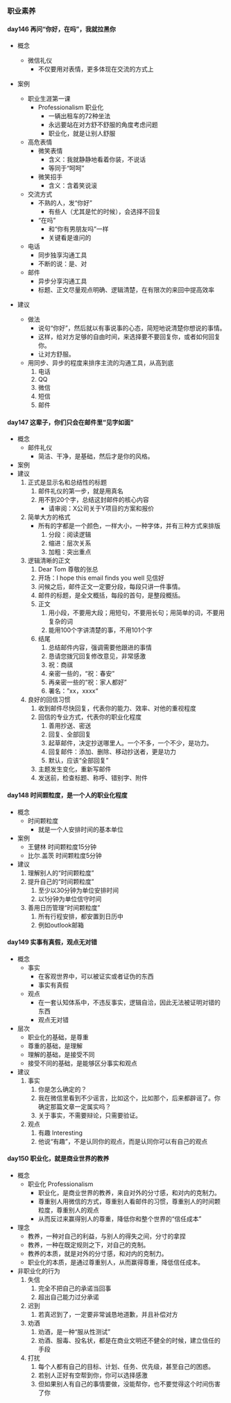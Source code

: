 ### 职业素养 ###
#### day146 再问“你好，在吗”，我就拉黑你 ####
- 概念
	- 微信礼仪
		- 不仅要用对表情，更多体现在交流的方式上

- 案例
	- 职业生涯第一课
		- Professionalism 职业化
			- 一辆出租车的72种坐法
			- 永远要站在对方舒不舒服的角度考虑问题
			- 职业化，就是让别人舒服
	- 高危表情
		- 微笑表情
			- 含义：我就静静地看着你装，不说话
			- 等同于“呵呵”
		- 微笑招手
			- 含义：含着笑说滚
	- 交流方式
		- 不熟的人，发“你好”
			- 有些人（尤其是忙的时候），会选择不回复
		- “在吗”
			- 和“你有男朋友吗”一样
			- 关键看是谁问的
	- 电话
		- 同步独享沟通工具
		- 不断的说：是、对
	- 邮件
		- 异步分享沟通工具
		- 标题、正文尽量观点明确、逻辑清楚，在有限次的来回中提高效率
- 建议
	- 做法
		- 说句“你好”，然后就以有事说事的心态，简短地说清楚你想说的事情。
		- 这样，给对方足够的自由时间，来选择要不要回复你，或者如何回复你。
		- 让对方舒服。
	- 用同步、异步的程度来排序主流的沟通工具，从高到底
		1. 电话
		2. QQ
		3. 微信
		3. 短信
		4. 邮件

#### day147 这辈子，你们只会在邮件里“见字如面” ####
- 概念
	- 邮件礼仪
		- 简洁、干净，是基础，然后才是你的风格。
- 案例
- 建议
	1. 正式是显示名和总结性的标题
		1. 邮件礼仪的第一步，就是用真名
		2. 用不到20个字，总结这封邮件的核心内容
			- 请审阅：X公司关于Y项目的方案和报价
	2. 简单大方的格式
		- 所有的字都是一个颜色，一样大小，一种字体，并有三种方式来排版
			1. 分段：阅读逻辑
			2. 缩进：层次关系
			3. 加粗：突出重点
	3. 逻辑清晰的正文
		1. Dear Tom 尊敬的张总
		2. 开场：I hope this email finds you well 见信好
		3. 问候之后，邮件正文一定要分段，每段只讲一件事情。
		4. 邮件的标题，是全文概括，每段的首句，是整段概括。
		5. 正文
			1. 用小段，不要用大段；用短句，不要用长句；用简单的词，不要用复杂的词
			2. 能用100个字讲清楚的事，不用101个字
		6. 结尾
			1. 总结邮件内容，强调需要他跟进的事情
			2. 恳请您拨冗回复修改意见，非常感激
			3. 祝：商祺
			4. 亲密一些的，“祝：春安”
			5. 再亲密一些的“祝：家人都好”
			6. 署名：”xx，xxxx“
	4. 良好的回信习惯
		1. 收到邮件尽快回复，代表你的能力、效率、对他的重视程度
		2. 回信的专业方式，代表你的职业化程度
			1. 善用抄送、密送
			2. 回复、全部回复
			3. 起草邮件，决定抄送哪里人。一个不多，一个不少，是功力。
			4. 回复邮件：添加、删除、移动抄送者，更是功力
			5. 默认，应该“全部回复”
		3. 主题发生变化，重新写邮件
		4. 发送前，检查标题、称呼、错别字、附件

#### day148 时间颗粒度，是一个人的职业化程度 ####
- 概念
	- 时间颗粒度
		- 就是一个人安排时间的基本单位
- 案例
	- 王健林 时间颗粒度15分钟
	- 比尔.盖茨 时间颗粒度5分钟
- 建议
	1. 理解别人的“时间颗粒度”
	2. 提升自己的“时间颗粒度”
		1. 至少以30分钟为单位安排时间
		2. 以1分钟为单位信守时间
	3. 善用日历管理“时间颗粒度”
		1. 所有行程安排，都安置到日历中
		2. 例如outlook邮箱
#### day149 实事有真假，观点无对错 ####
- 概念
	- 事实
		- 在客观世界中，可以被证实或者证伪的东西
		- 事实有真假
	- 观点
		- 在一套认知体系中，不违反事实，逻辑自洽，因此无法被证明对错的东西
		- 观点无对错
- 层次
	- 职业化的基础，是尊重
	- 尊重的基础，是理解
	- 理解的基础，是接受不同
	- 接受不同的基础，是能够区分事实和观点
- 建议
	1. 事实
		1. 你是怎么确定的？
		2. 我在微信里看到不少谣言，比如这个，比如那个，后来都辟谣了。你确定那篇文章一定属实吗？
		3. 关于事实，不需要辩论，只需要验证。
	2. 观点
		1. 有趣 Interesting
		2. 他说“有趣”，不是认同你的观点，而是认同你可以有自己的观点

#### day150 职业化，就是商业世界的教养 ####
- 概念
	- 职业化 Professionalism
		- 职业化，是商业世界的教养，来自对外的分寸感，和对内的克制力。
		- 尊重别人用微信的方式，尊重别人看邮件的习惯，尊重别人的时间颗粒度，尊重别人的观点
		- 从而反过来赢得别人的尊重，降低你和整个世界的“信任成本”
- 理念
	- 教养，一种对自己的利益，与别人的得失之间，分寸的拿捏
	- 教养，一种在既定规则之下，对自己的克制。
	- 教养的本质，就是对外的分寸感，和对内的克制力。
	- 职业化的本质，是通过尊重别人，从而赢得尊重，降低信任成本。
- 非职业化的行为
	1. 失信
		1. 完全不把自己的承诺当回事
		2. 超出自己能力过分承诺
	2. 迟到
		1. 若真迟到了，一定要非常诚恳地道歉，并且补偿对方
	3. 劝酒
		1. 劝酒，是一种“服从性测试”
		2. 劝酒、服毒、投名状，都是在商业文明还不健全的时候，建立信任的手段
	4. 打扰
		1. 每个人都有自己的目标、计划、任务、优先级，甚至自己的困惑。
		2. 若别人正好有空帮到你，你可以选择感激
		3. 但如果别人有自己的事情要做，没能帮你，也不要觉得这个时间伤害了你